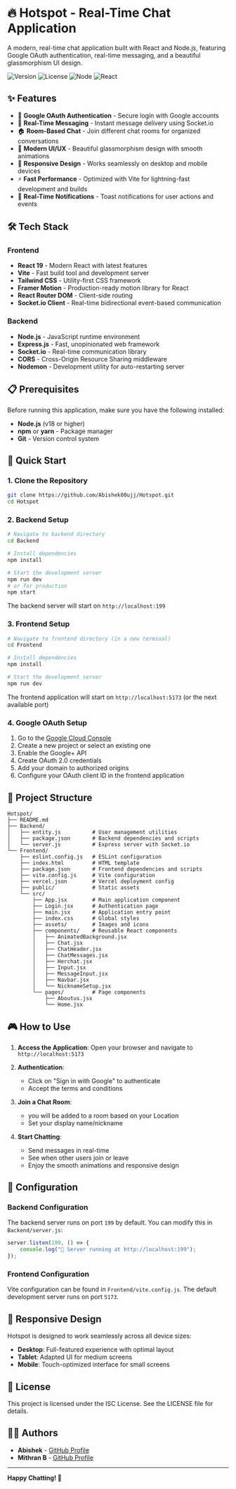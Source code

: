 # 🔥 Hotspot - Real-Time Chat Application

A modern, real-time chat application built with React and Node.js, featuring Google OAuth authentication, real-time messaging, and a beautiful glassmorphism UI design.

![Version](https://img.shields.io/badge/version-1.0.0-blue.svg)
![License](https://img.shields.io/badge/license-ISC-green.svg)
![Node](https://img.shields.io/badge/node.js-v18+-brightgreen.svg)
![React](https://img.shields.io/badge/react-v19.0.0-blue.svg)

## ✨ Features

- 🔐 **Google OAuth Authentication** - Secure login with Google accounts
- 💬 **Real-Time Messaging** - Instant message delivery using Socket.io
- 🏠 **Room-Based Chat** - Join different chat rooms for organized conversations
- 🎨 **Modern UI/UX** - Beautiful glassmorphism design with smooth animations
- 📱 **Responsive Design** - Works seamlessly on desktop and mobile devices
- ⚡ **Fast Performance** - Optimized with Vite for lightning-fast development and builds
- 🔄 **Real-Time Notifications** - Toast notifications for user actions and events

## 🛠️ Tech Stack

### Frontend
- **React 19** - Modern React with latest features
- **Vite** - Fast build tool and development server
- **Tailwind CSS** - Utility-first CSS framework
- **Framer Motion** - Production-ready motion library for React
- **React Router DOM** - Client-side routing
- **Socket.io Client** - Real-time bidirectional event-based communication

### Backend
- **Node.js** - JavaScript runtime environment
- **Express.js** - Fast, unopinionated web framework
- **Socket.io** - Real-time communication library
- **CORS** - Cross-Origin Resource Sharing middleware
- **Nodemon** - Development utility for auto-restarting server

## 📋 Prerequisites

Before running this application, make sure you have the following installed:

- **Node.js** (v18 or higher) 
- **npm** or **yarn** - Package manager
- **Git** - Version control system

## 🚀 Quick Start

### 1. Clone the Repository

```bash
git clone https://github.com/Abishek00ujj/Hotspot.git
cd Hotspot
```

### 2. Backend Setup

```bash
# Navigate to backend directory
cd Backend

# Install dependencies
npm install

# Start the development server
npm run dev
# or for production
npm start
```

The backend server will start on `http://localhost:199`

### 3. Frontend Setup

```bash
# Navigate to frontend directory (in a new terminal)
cd Frontend

# Install dependencies
npm install

# Start the development server
npm run dev
```

The frontend application will start on `http://localhost:5173` (or the next available port)

### 4. Google OAuth Setup

1. Go to the [Google Cloud Console](https://console.cloud.google.com/)
2. Create a new project or select an existing one
3. Enable the Google+ API
4. Create OAuth 2.0 credentials
5. Add your domain to authorized origins
6. Configure your OAuth client ID in the frontend application

## 📁 Project Structure

```
Hotspot/
├── README.md
├── Backend/
│   ├── entity.js          # User management utilities
│   ├── package.json       # Backend dependencies and scripts
│   └── server.js          # Express server with Socket.io
└── Frontend/
    ├── eslint.config.js   # ESLint configuration
    ├── index.html         # HTML template
    ├── package.json       # Frontend dependencies and scripts
    ├── vite.config.js     # Vite configuration
    ├── vercel.json        # Vercel deployment config
    ├── public/            # Static assets
    └── src/
        ├── App.jsx        # Main application component
        ├── Login.jsx      # Authentication page
        ├── main.jsx       # Application entry point
        ├── index.css      # Global styles
        ├── assets/        # Images and icons
        ├── components/    # Reusable React components
        │   ├── AnimatedBackground.jsx
        │   ├── Chat.jsx
        │   ├── ChatHeader.jsx
        │   ├── ChatMessages.jsx
        │   ├── Herchat.jsx
        │   ├── Input.jsx
        │   ├── MessageInput.jsx
        │   ├── Navbar.jsx
        │   └── NicknameSetup.jsx
        └── pages/         # Page components
            ├── Aboutus.jsx
            └── Home.jsx
```

## 🎮 How to Use

1. **Access the Application**: Open your browser and navigate to `http://localhost:5173`

2. **Authentication**: 
   - Click on "Sign in with Google" to authenticate
   - Accept the terms and conditions

3. **Join a Chat Room**:
   - you will be added to a room based on your Location
   - Set your display name/nickname

4. **Start Chatting**:
   - Send messages in real-time
   - See when other users join or leave
   - Enjoy the smooth animations and responsive design

## 🔧 Configuration

### Backend Configuration

The backend server runs on port `199` by default. You can modify this in `Backend/server.js`:

```javascript
server.listen(199, () => {
    console.log("🚀 Server running at http://localhost:199");
});
```

### Frontend Configuration

Vite configuration can be found in `Frontend/vite.config.js`. The default development server runs on port `5173`.

## 📱 Responsive Design

Hotspot is designed to work seamlessly across all device sizes:

- **Desktop**: Full-featured experience with optimal layout
- **Tablet**: Adapted UI for medium screens
- **Mobile**: Touch-optimized interface for small screens



## 📄 License

This project is licensed under the ISC License. See the LICENSE file for details.

## 👨‍💻 Authors

- **Abishek** - [GitHub Profile](https://github.com/Abishek00ujj)
- **Mithran B** - [GitHub Profile](https://github.com/MITHRAN-BALACHANDER)


---

**Happy Chatting! 🎉**

